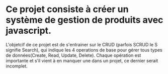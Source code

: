 # Ce projet consiste à créer un système de gestion de produits avec javascript.
L'objetcif de ce projet est de s'entrainer sur le CRUD (parfois SCRUD le S signifie Search), qui indique les 4 operations de base pour gérer tous types de données(Create, Read, Update, Delete).
Chaque opération est importante et s’il vient à en manquer une dans un projet, ce dernier serait incomplet.
